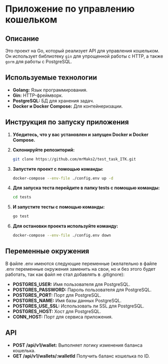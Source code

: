 # Приложение по управлению кошельком

## Описание

Это проект на Go, который реализует API для управления кошельком. Он использует библиотеку `gin` для упрощенной работы с HTTP, а также `gorm` для работы с PostgreSQL.


## Используемые технологии

*   **Golang:** Язык программирования.
*   **Gin:** HTTP-фреймворк.
*   **PostgreSQL:** БД для хранения задач.
*   **Docker и Docker Compose:** Для контейнеризации.

## Инструкция по запуску приложения

1.  **Убедитесь, что у вас установлен и запущен Docker и Docker Compose.**

2.  **Склонируйте репозиторий:**

    ```bash
    git clone https://github.com/mrMaks2/test_task_ITK.git
    ```

3.  **Запустите проект с помощью команды:**

    ```bash
    docker-compose --env-file ./config.env up -d
    ```
4. **Для запуска теста перейдите в папку tests с помощью команды:**

    ```bash
    cd tests
    ```

5. **И запустите тесты с помощью команды:**

    ```bash
    go test
    ```

4.  **Для остановки проекта используйте команду:**

    ```bash
    docker-compose --env-file ./config.env down
    ```


## Переменные окружения

В файле .env имеются следующие переменные (желательно в файле .env переменные окружения заменить на свои, но и без этого будет работать, так как файл не стал добавлять в .gitignore):

*   **POSTGRES_USER:**  Имя пользователя для PostgreSQL.
*   **POSTGRES_PASSWORD:** Пароль пользователя для PostgreSQL.
*   **POSTGRES_PORT:** Порт для PostgreSQL.
*   **POSTGRES_NAME:** Имя базы данных PostgreSQL.
*   **POSTGRES_USE_SSL:** Использовать ли SSL для PostgreSQL.
*   **POSTGRES_HOST:** Хост для PostgreSQL.
*   **CONN_HOST:** Порт для сервиса приложения.

## API

*   **POST /api/v1/wallet:** Выполняет логику изменения баланса кошелька.
*   **GET /api/v1/wallets/:walletId** Получить баланс кошелька по ID.